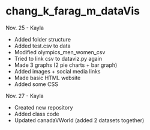 # chang_k_farag_m_dataVis

Nov. 25 - Kayla

- Added folder structure 
- Added test.csv to data
- Modified olympics_men_women_csv
- Tried to link csv to dataviz.py again
- Made 3 graphs (2 pie charts + bar graph)
- Added images + social media links
- Made basic HTML website
- Added some CSS

Nov. 27 - Kayla

- Created new repository
- Added class code
- Updated canadaVWorld (added 2 datasets together)